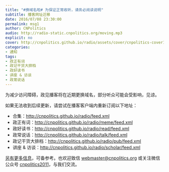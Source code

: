 ```yaml
---
title: "#换域名啦# 为保证正常收听，请务必阅读说明"
subtitle: 播客网址迁移
date: 2016/07/08 23:30:00
permalink: msg1
author: CNPolitics
audio: http://radio-static.cnpolitics.org/moving.mp3
explicit: no
cover: http://cnpolitics.github.io/radio/assets/cover/cnpolitics-cover1400-v1.0.png
categories:
- 通知
tags:
- 政正有词
- 政记干货大排档
- 政好读书
- 讲座 & 访谈
- 政常说话
---
```


为减少访问障碍，政见播客将在近期更换域名，部分听众可能会受影响，见谅。

如果无法收到后续更新，请尝试在播客客户端内重新订阅以下地址：

- 合集：<http://cnpolitics.github.io/radio/feed.xml>
- 政正有词：<http://cnpolitics.github.io/radio/meme/feed.xml>
- 政好读书：<http://cnpolitics.github.io/radio/read/feed.xml>
- 政常说话：<http://cnpolitics.github.io/radio/talk/feed.xml>
- 政记干货大排档：<http://cnpolitics.github.io/radio/pub/feed.xml>
- 讲座 & 访谈：<http://cnpolitics.github.io/radio/scholar/feed.xml>

[另有更多信息][url-moving]，可备参考。也欢迎致信 <webmaster@cnpolitics.org> 或关注微信公众号 [cnpolitics2011][wechat-qrcode]，与我们交流。

[url-moving]: https://github.com/cnpolitics/radio/wiki/url-moving
[wechat-qrcode]: http://open.weixin.qq.com/qr/code/?username=cnpolitics2011

